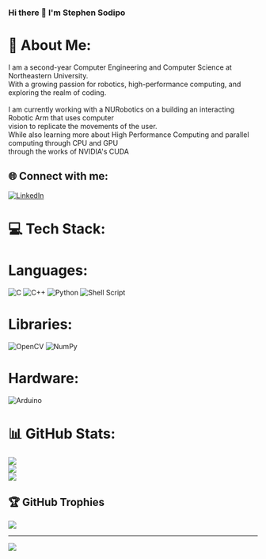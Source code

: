 ###                                                      Hi there 👋 I'm Stephen Sodipo

# 💫 About Me:
I am a second-year Computer Engineering and Computer Science at Northeastern University.<br>With a growing passion for robotics, high-performance computing, and exploring the realm of coding. <br><br>I am currently working with a NURobotics on a building an interacting Robotic Arm that uses computer<br>vision to replicate the movements of the user. <br>While also learning more about High Performance Computing and parallel computing through CPU and GPU<br>through the works of NVIDIA's CUDA


## 🌐 Connect with me:
[![LinkedIn](https://img.shields.io/badge/LinkedIn-%230077B5.svg?logo=linkedin&logoColor=white)](https://linkedin.com/in/https://www.linkedin.com/in/stephen-sodi-0814a71b9/) 

# 💻 Tech Stack:
# Languages:
![C](https://img.shields.io/badge/c-%2300599C.svg?style=for-the-badge&logo=c&logoColor=white) ![C++](https://img.shields.io/badge/c++-%2300599C.svg?style=for-the-badge&logo=c%2B%2B&logoColor=white) ![Python](https://img.shields.io/badge/python-3670A0?style=for-the-badge&logo=python&logoColor=ffdd54) ![Shell Script](https://img.shields.io/badge/shell_script-%23121011.svg?style=for-the-badge&logo=gnu-bash&logoColor=white) 
# Libraries:
![OpenCV](https://img.shields.io/badge/opencv-%23white.svg?style=for-the-badge&logo=opencv&logoColor=white)  ![NumPy](https://img.shields.io/badge/numpy-%23013243.svg?style=for-the-badge&logo=numpy&logoColor=white) 
# Hardware:
![Arduino](https://img.shields.io/badge/-Arduino-00979D?style=for-the-badge&logo=Arduino&logoColor=white) 
# 📊 GitHub Stats:
![](https://github-readme-stats.vercel.app/api?username=SMcQ618&theme=vue-dark&hide_border=false&include_all_commits=false&count_private=false)<br/>
![](https://github-readme-streak-stats.herokuapp.com/?user=SMcQ618&theme=vue-dark&hide_border=false)<br/>
![](https://github-readme-stats.vercel.app/api/top-langs/?username=SMcQ618&theme=vue-dark&hide_border=false&include_all_commits=false&count_private=false&layout=compact)

## 🏆 GitHub Trophies
![](https://github-profile-trophy.vercel.app/?username=SMcQ618&theme=radical&no-frame=true&no-bg=false&margin-w=4)

---
[![](https://visitcount.itsvg.in/api?id=SMcQ618&icon=0&color=12)](https://visitcount.itsvg.in)

<!-- Proudly created with GPRM ( https://gprm.itsvg.in ) -->

<!--
**SMcQ618/SMcQ618** is a ✨ _special_ ✨ repository because its `README.md` (this file) appears on your GitHub profile.

Here are some ideas to get you started:

- 🔭 I’m currently working on ...
- 🌱 I’m currently learning ...
- 👯 I’m looking to collaborate on ...
- 🤔 I’m looking for help with ...
- 💬 Ask me about ...
- 📫 How to reach me: ...
- 😄 Pronouns: ...
- ⚡ Fun fact: ...
-->
